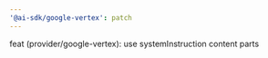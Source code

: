 ```yaml
---
'@ai-sdk/google-vertex': patch
---
```


feat (provider/google-vertex): use systemInstruction content parts
